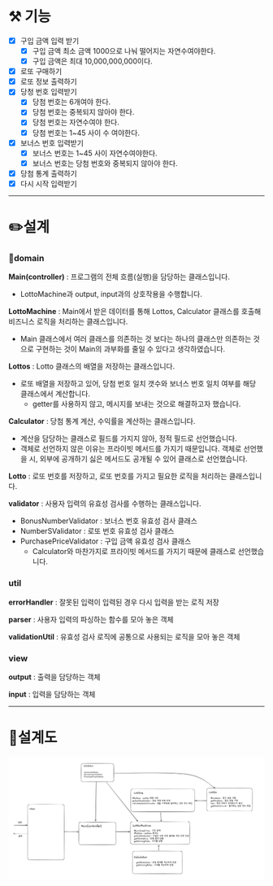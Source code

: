 # ⚒️ 기능

- [x] 구입 금액 입력 받기
  - [x] 구입 금액 최소 금액 1000으로 나눠 떨어지는 자연수여야한다.
  - [x] 구입 금액은 최대 10,000,000,000이다.
- [x] 로또 구매하기
- [x] 로또 정보 출력하기
- [x] 당청 번호 입력받기
  - [x] 당첨 번호는 6개여야 한다.
  - [x] 당첨 번호는 중복되지 않아야 한다.
  - [x] 당첨 번호는 자연수여야 한다.
  - [x] 당첨 번호는 1~45 사이 수 여야한다.
- [x] 보너스 번호 입력받기
  - [x] 보너스 번호는 1~45 사이 자연수여야한다.
  - [x] 보너스 번호는 당첨 번호와 중복되지 않아야 한다.
- [x] 당첨 통계 출력하기
- [x] 다시 시작 입력받기

---

# ✏️설계

### 📁domain

**Main(controller)** : 프로그램의 전체 흐름(실행)을 담당하는 클래스입니다.

- LottoMachine과 output, input과의 상호작용을 수행합니다.

**LottoMachine** : Main에서 받은 데이터를 통해 Lottos, Calculator 클래스를 호출해 비즈니스 로직을 처리하는 클래스입니다.

- Main 클래스에서 여러 클래스를 의존하는 것 보다는 하나의 클래스만 의존하는 것으로 구현하는 것이 Main의 과부화를 줄일 수 있다고 생각하였습니다.

**Lottos** : Lotto 클래스의 배열을 저장하는 클래스입니다.

- 로또 배열을 저장하고 있어, 당첨 번호 일치 갯수와 보너스 번호 일치 여부를 해당 클래스에서 계산합니다.
  - getter를 사용하지 않고, 메시지를 보내는 것으로 해결하고자 했습니다.

**Calculator** : 당첨 통계 계산, 수익률을 계산하는 클래스입니다.

- 계산을 담당하는 클래스로 필드를 가지지 않아, 정적 필드로 선언했습니다.
- 객체로 선언하지 않은 이유는 프라이빗 메서드를 가지기 때문입니다. 객체로 선언했을 시, 외부에 공개하기 싫은 메서드도 공개될 수 있어 클래스로 선언했습니다.

**Lotto** : 로또 번호를 저장하고, 로또 번호를 가지고 필요한 로직을 처리하는 클래스입니다.

**validator** : 사용자 입력의 유효성 검사를 수행하는 클래스입니다.

- BonusNumberValidator : 보너스 번호 유효성 검사 클래스
- NumberSValidator : 로또 번호 유효성 검사 클래스
- PurchasePriceValidator : 구입 금액 유효성 검사 클래스
  - Calculator와 마찬가지로 프라이빗 메서드를 가지기 때문에 클래스로 선언했습니다.

### util

**errorHandler** : 잘못된 입력이 입력된 경우 다시 입력을 받는 로직 저장

**parser** : 사용자 입력의 파싱하는 함수를 모아 놓은 객체

**validationUtil** : 유효성 검사 로직에 공통으로 사용되는 로직을 모아 놓은 객체

### view

**output** : 출력을 담당하는 객체

**input** : 입력을 담당하는 객체

---

# 🗾설계도

![alt text](image.png)
